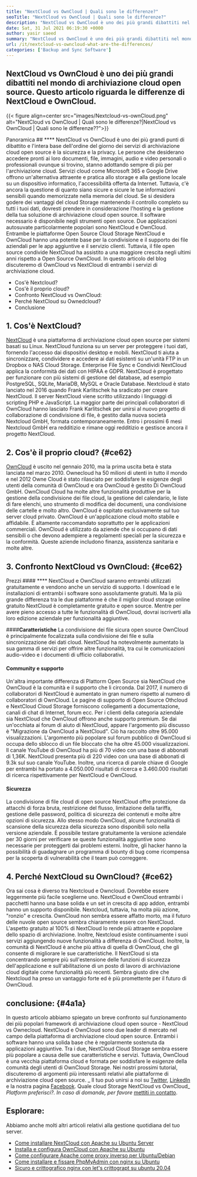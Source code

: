 ```yaml
---
title: "NextCloud vs OwnCloud | Quali sono le differenze?" 
seoTitle: "NextCloud vs OwnCloud | Quali sono le differenze?" 
description: "NextCloud vs OwnCloud è uno dei più grandi dibattiti nel mondo del cloud di Open Source. Questo articolo parla di Nextcloud e Owncloud." 
date: Sat, 31 Jul 2021 06:19:30 +0000
author: yasir saeed
summary: "NextCloud vs OwnCloud è uno dei più grandi dibattiti nel mondo di archiviazione cloud open source. Questo articolo riguarda le differenze di NextCloud e OwnCloud." 
url: /it/nextcloud-vs-owncloud-what-are-the-differences/
categories: ['Backup and Sync Software']
---
```


## NextCloud vs OwnCloud è uno dei più grandi dibattiti nel mondo di archiviazione cloud open source. Questo articolo riguarda le differenze di NextCloud e OwnCloud.

{{< figure align=center src="images/Nextcloud-vs-ownCloud.png" alt="NextCloud vs OwnCloud | Quali sono le differenze?|NextCloud vs OwnCloud | Quali sono le differenze??">}}


Panoramica ## ****
NextCloud vs OwnCloud è uno dei più grandi punti di dibattito e l'intera base dell'ordine del giorno dei servizi di archiviazione cloud open source è la sicurezza e la privacy. Le persone che desiderano accedere pronti ai loro documenti, file, immagini, audio e video personali o professionali ovunque si trovino, stanno adottando sempre di più per l'archiviazione cloud. Servizi cloud come Microsoft 365 e Google Drive offrono un'alternativa attraente e pratica allo storage e alla gestione locale su un dispositivo informatico, l'accessibilità offerta da Internet. Tuttavia, c'è ancora la questione di quanto siano sicure e sicure le tue informazioni sensibili quando memorizzate nella memoria del cloud.
Se si desidera godere dei vantaggi del cloud Storage mantenendo il controllo completo su tutti i tuoi dati, dovresti prendere in considerazione l'hosting e la gestione della tua soluzione di archiviazione cloud open source. Il software necessario è disponibile negli strumenti open source. Due applicazioni autosuvate particolarmente popolari sono NextCloud e OwnCloud. Entrambe le piattaforme Open Source Cloud Storage NextCloud e OwnCloud hanno una potente base per la condivisione e il supporto dei file aziendali per le app aggiuntive e il servizio clienti. Tuttavia, il file open source condivide NextCloud ha assistito a una maggiore crescita negli ultimi anni rispetto a Open Source OwnCloud. In questo articolo del blog discuteremo di OwnCloud vs NextCloud di entrambi i servizi di archiviazione cloud.
  * Cos'è Nextcloud?
  * Cos'è il proprio cloud?
  * Confronto NextCloud vs OwnCloud:
  * Perché NextCloud su Ownedcloud?
  * Conclusione

## 1. Cos'è NextCloud?
[NextCloud][1] è una piattaforma di archiviazione cloud open source per sistemi basati su Linux. NextCloud funziona su un server per proteggere i tuoi dati, fornendo l'accesso dai dispositivi desktop e mobili. NextCloud ti aiuta a sincronizzare, condividere e accedere ai dati esistenti su un'unità FTP in un Dropbox o NAS Cloud Storage. Enterprise File Sync e Condividi NextCloud applica la conformità dei dati con HIPAA e GDPR. NextCloud è progettato per funzionare con più sistemi di gestione del database, ad esempio PostgreSQL, SQLite, MariaDB, MySQL e Oracle Database.
Nextcloud è stato lanciato nel 2016 quando Frank Karlitschek ha sradicato per creare NextCloud. Il server NextCloud viene scritto utilizzando i linguaggi di scripting PHP e JavaScript. La maggior parte dei principali collaboratori di OwnCloud hanno lasciato Frank Karlitschek per unirsi al nuovo progetto di collaborazione di condivisione di file, è gestito dalla nuova società Nextcloud GmbH, formata contemporaneamente. Entro i prossimi 6 mesi Nextcloud GmbH era redditizio e rimane oggi redditizio e gestisce ancora il progetto NextCloud.

## 2. Cos'è il proprio cloud?   {#ce62}
[OwnCloud][2] è uscito nel gennaio 2010, ma la prima uscita beta è stata lanciata nel marzo 2010. Ownecloud ha 50 milioni di utenti in tutto il mondo e nel 2012 Owne Cloud è stato rilasciato per soddisfare le esigenze degli utenti della comunità di OwnCloud e ora OwnCloud è gestito Di OwnCloud GmbH. OwnCloud Cloud ha molte altre funzionalità produttive per la gestione della condivisione dei file cloud, la gestione del calendario, le liste di fare elenchi, uno strumento di modifica dei documenti, una condivisione delle cartelle e molto altro. OwnCloud è ospitato esclusivamente sul tuo server cloud privato.
OwnCloud è un'applicazione cloud molto stabile e affidabile. È altamente raccomandato soprattutto per le applicazioni commerciali. OwnCloud è utilizzato da aziende che si occupano di dati sensibili o che devono adempiere a regolamenti speciali per la sicurezza e la conformità. Queste aziende includono finanza, assistenza sanitaria e molte altre.

## 3. Confronto NextCloud vs OwnCloud:   {#ce62}

Prezzi #### ****
NextCloud e OwnCloud saranno entrambi utilizzati gratuitamente e vendono anche un servizio di supporto. I download e le installazioni di entrambi i software sono assolutamente gratuiti. Ma la più grande differenza tra le due piattaforme è che il miglior cloud storage online gratuito NextCloud è completamente gratuito e open source. Mentre per avere pieno accesso a tutte le funzionalità di OwnCloud, dovrai iscriverti alla loro edizione aziendale per funzionalità aggiuntive.

####**Caratteristiche**
La condivisione dei file sicura open source OwnCloud è principalmente focalizzata sulla condivisione dei file e sulla sincronizzazione dei dati cloud. NextCloud ha notevolmente aumentato la sua gamma di servizi per offrire altre funzionalità, tra cui le comunicazioni audio-video e i documenti di ufficio collaborativi.

####  **Community**  e supporto
Un'altra importante differenza di Plattorm Open Source sia NextCloud che OwnCloud è la comunità e il supporto che li circonda. Dal 2017, il numero di collaboratori di NextCloud è aumentato in gran numero rispetto al numero di collaboratori di OwnCloud. Le pagine di supporto di Open Source Othcloud e NextCloud Cloud Storage forniscono collegamenti a documentazione, canali di chat di Internet, forum ecc. Per i clienti della categoria aziendale sia NextCloud che OwnCloud offrono anche supporto premium.
Se dai un'occhiata ai forum di aiuto di NextCloud, appare l'argomento più discusso è "Migrazione da OwnCloud a NextCloud". Ciò ha raccolto oltre 95.000 visualizzazioni. L'argomento più popolare sul forum pubblico di OwnCloud si occupa dello sblocco di un file bloccato che ha oltre 45.000 visualizzazioni. Il canale YouTube di OwnCloud ha più di 70 video con una base di abbonati di 1,36K. NextCloud presenta più di 220 video con una base di abbonati di 9.3k sul suo canale YouTube. Inoltre, una ricerca di parole chiave di Google per entrambi ha portato a 4.050.000 risultati di ricerca e 3.460.000 risultati di ricerca rispettivamente per NextCloud e OwnCloud.

####  **Sicurezza** 
La condivisione di file cloud di open source NextCloud offre protezione da attacchi di forza bruta, restrizione del flusso, limitazione della tariffa, gestione delle password, politica di sicurezza dei contenuti e molte altre opzioni di sicurezza. Allo stesso modo OwnCloud, alcune funzionalità di scansione della sicurezza della sicurezza sono disponibili solo nella versione aziendale. È possibile testare gratuitamente la versione aziendale per 30 giorni per verificare se queste funzionalità aggiuntive sono necessarie per proteggerti dai problemi esterni.
Inoltre, gli hacker hanno la possibilità di guadagnare un programma di bounty di bug come ricompensa per la scoperta di vulnerabilità che il team può correggere.

## 4. Perché NextCloud su OwnCloud?   {#ce62}
Ora sai cosa è diverso tra Nextcloud e Owncloud. Dovrebbe essere leggermente più facile sceglierne uno. NextCloud e OwnCloud entrambi i pacchetti hanno una base solida e un set in crescita di app addon, entrambi hanno un supporto disponibile. Nextcloud, tuttavia, ha molta più azione, "ronzio" e crescita. OwnCloud non sembra essere affatto morto, ma il futuro delle nuvole open source sembra chiaramente essere con NextCloud.
L'aspetto gratuito al 100% di NextCloud lo rende più attraente e popolare dello spazio di archiviazione. Inoltre, Nextcloud esiste continuamente i suoi servizi aggiungendo nuove funzionalità a differenza di OwnCloud. Inoltre, la comunità di NextCloud è anche più attiva di quella di OwnCloud, che gli consente di migliorare le sue caratteristiche. Il NextCloud si sta concentrando sempre più sull'estensione delle funzioni di sicurezza dell'applicazione e sull'abilitazione di un posto di lavoro di archiviazione cloud digitale come funzionalità più recenti. Sembra giusto dire che Nextcloud ha preso un vantaggio forte ed è più promettente per il futuro di OwnCloud.

## conclusione:   {#4a1a}
In questo articolo abbiamo spiegato un breve confronto sul funzionamento dei più popolari framework di archiviazione cloud open source - NextCloud vs Ownecloud. NextCloud e OwnCloud sono due leader di mercato nel campo della piattaforma di archiviazione cloud open source. Entrambi i software hanno una solida base che è regolarmente sostenuta da applicazioni aggiuntive. Tra i due, NextCloud Cloud Storage sembra essere più popolare a causa delle sue caratteristiche e servizi. Tuttavia, OwnCloud è una vecchia piattaforma cloud e formata per soddisfare le esigenze della comunità degli utenti di OwnCloud Storage. Nei nostri prossimi tutorial, discuteremo di argomenti più interessanti relativi alle piattaforme di archiviazione cloud open source.
_ Il tuo può unirsi a noi su [Twitter][3], [LinkedIn][4] e la nostra pagina [Facebook][5]. Quale cloud Storage NextCloud vs OwnCloud_ _Platform preferisci?. In caso di domande, per favore_ [mettiti in contatto][6].

## Esplorare:
Abbiamo anche molti altri articoli relativi alla gestione quotidiana del tuo server.
  * [Come installare NextCloud con Apache su Ubuntu Server][7]
  * [Installa e configura OwnCloud con Apache su Ubuntu][8]
  * [Come configurare Apache come proxy inverso per Ubuntu/Debian][9]
  * [Come installare e fissare PhpMyAdmin con nginx su Ubuntu][10]
  * [Sicuro e crittografico nginx con let's crittograpt su ubuntu 20.04][11]

  
[1]: https://products.containerize.com/backup-and-sync/nextcloud/
[2]: https://products.containerize.com/backup-and-sync/owncloud/
[3]: https://twitter.com/containerize_co
[4]: https://www.linkedin.com/company/containerize/
[5]: http://facebook.com/containerize
[6]: mailto:yasir.saeed@aspose.com
[7]: https://blog.containerize.com/backup-and-sync-software/how-to-install-nextcloud-with-apache-on-ubuntu-server/
[8]: https://blog.containerize.com/backup-and-sync-software/how-to-install-and-configure-owncloud-with-apache-on-ubuntu/
[9]: https://blog.containerize.com/web-server-solution-stack/how-to-configure-apache-as-a-reverse-proxy-for-ubuntudebian/
[10]: https://blog.containerize.com/web-server-solution-stack/how-to-install-and-secure-phpmyadmin-with-nginx-on-ubuntu/
[11]: https://blog.containerize.com/web-server-solution-stack/how-to-secure-nginx-with-letsencrypt-on-ubuntu-20-04/
